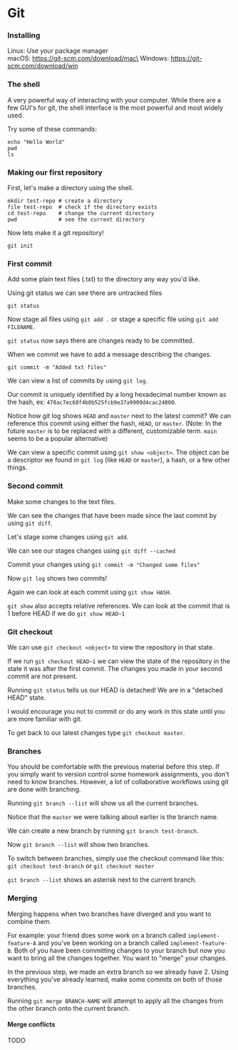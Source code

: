 # Git

### Installing

Linux: Use your package manager\
macOS: https://git-scm.com/download/mac\
Windows: https://git-scm.com/download/win

### The shell

A very powerful way of interacting with your computer. While there are a few GUI's for git, the shell interface is the most powerful and most widely used.

Try some of these commands:

```shell
echo "Hello World"
pwd
ls
```

### Making our first repository

First, let's make a directory using the shell.

```shell
mkdir test-repo # create a directory
file test-repo  # check if the directory exists
cd test-repo    # change the current directory
pwd             # see the current directory
```

Now lets make it a git repository!

```shell
git init
```

### First commit

Add some plain text files (.txt) to the directory any way you'd like.

Using git status we can see there are untracked files

```shell
git status
```

Now stage all files using `git add .` or stage a specific file using `git add FILENAME`.

`git status` now says there are changes ready to be committed.

When we commit we have to add a message describing the changes.

```shell
git commit -m "Added txt files"
```

We can view a list of commits by using `git log`.

Our commit is uniquely identified by a long hexadecimal number known as the hash, ex: `478ac7ec68f4b0b525fcb9e37a9909d4cac24000`.

Notice how git log shows `HEAD` and `master` next to the latest commit? We can reference this commit using either the hash, `HEAD`, or `master`. (Note: In the future `master` is to be replaced with a different, customizable term. `main` seems to be a popular alternative)

We can view a specific commit using `git show <object>`. The object can be a descriptor we found in `git log` (like `HEAD` or `master`), a hash, or a few other things.

### Second commit

Make some changes to the text files.

We can see the changes that have been made since the last commit by using `git diff`.

Let's stage some changes using `git add`.

We can see our stages changes using `git diff --cached`

Commit your changes using `git commit -m "Changed some files"`

Now `git log` shows two commits!

Again we can look at each commit using `git show HASH`.

`git show` also accepts relative references. We can look at the commit that is 1 before HEAD if we do `git show HEAD~1`

### Git checkout

We can use `git checkout <object>` to view the repository in that state.

If we run `git checkout HEAD~1` we can view the state of the repository in the state it was after the first commit. The changes you made in your second commit are not present.

Running `git status` tells us our HEAD is detached! We are in a "detached HEAD" state.

I would encourage you not to commit or do any work in this state until you are more familiar with git.

To get back to our latest changes type `git checkout master`.

### Branches

You should be comfortable with the previous material before this step. If you simply want to version control some homework assignments, you don't need to know branches. However, a lot of collaborative workflows using git are done with branching.

Running `git branch --list` will show us all the current branches.

Notice that the `master` we were talking about earlier is the branch name.

We can create a new branch by running `git branch test-branch`.

Now `git branch --list` will show two branches.

To switch between branches, simply use the checkout command like this: `git checkout test-branch` or `git checkout master`

`git branch --list` shows an asterisk next to the current branch.

### Merging

Merging happens when two branches have diverged and you want to combine them.

For example: your friend does some work on a branch called `implement-feature-A` and you've been working on a branch called `implement-feature-B`. Both of you have been committing changes to your branch but now you want to bring all the changes together. You want to "merge" your changes.

In the previous step, we made an extra branch so we already have 2. Using everything you've already learned, make some commits on both of those branches.

Running `git merge BRANCH-NAME` will attempt to apply all the changes from the other branch onto the current branch.

#### Merge conflicts

TODO
